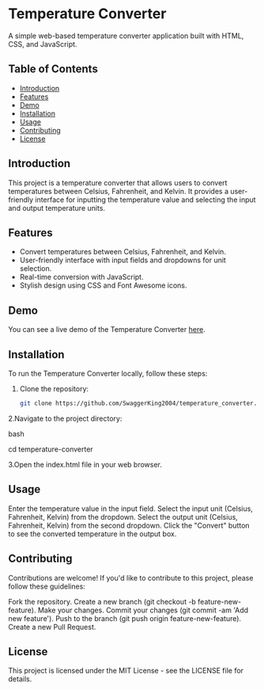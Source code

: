 # Temperature Converter

A simple web-based temperature converter application built with HTML, CSS, and JavaScript.

## Table of Contents

- [Introduction](#introduction)
- [Features](#features)
- [Demo](#demo)
- [Installation](#installation)
- [Usage](#usage)
- [Contributing](#contributing)
- [License](#license)

## Introduction

This project is a temperature converter that allows users to convert temperatures between Celsius, Fahrenheit, and Kelvin. It provides a user-friendly interface for inputting the temperature value and selecting the input and output temperature units.

## Features

- Convert temperatures between Celsius, Fahrenheit, and Kelvin.
- User-friendly interface with input fields and dropdowns for unit selection.
- Real-time conversion with JavaScript.
- Stylish design using CSS and Font Awesome icons.

## Demo

You can see a live demo of the Temperature Converter [here](https://swaggerking2004.github.io/temperature_converter/).

## Installation

To run the Temperature Converter locally, follow these steps:

1. Clone the repository:

   ```bash
   git clone https://github.com/SwaggerKing2004/temperature_converter.git
2.Navigate to the project directory:

bash

cd temperature-converter


3.Open the index.html file in your web browser.

## Usage
Enter the temperature value in the input field.
Select the input unit (Celsius, Fahrenheit, Kelvin) from the dropdown.
Select the output unit (Celsius, Fahrenheit, Kelvin) from the second dropdown.
Click the "Convert" button to see the converted temperature in the output box.
## Contributing
Contributions are welcome! If you'd like to contribute to this project, please follow these guidelines:

Fork the repository.
Create a new branch (git checkout -b feature-new-feature).
Make your changes.
Commit your changes (git commit -am 'Add new feature').
Push to the branch (git push origin feature-new-feature).
Create a new Pull Request.
## License
This project is licensed under the MIT License - see the LICENSE file for details.


